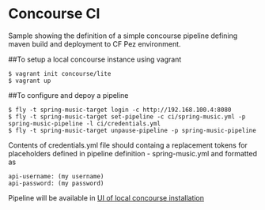 Concourse CI
============

Sample showing the definition of a simple concourse pipeline defining maven build and deployment to CF Pez environment.

##To setup a local concourse instance using vagrant
~~~
$ vagrant init concourse/lite
$ vagrant up
~~~

##To configure and depoy a pipeline
~~~
$ fly -t spring-music-target login -c http://192.168.100.4:8080
$ fly -t spring-music-target set-pipeline -c ci/spring-music.yml -p spring-music-pipeline -l ci/credentials.yml
$ fly -t spring-music-target unpause-pipeline -p spring-music-pipeline

~~~
Contents of credentials.yml file should containg a replacement tokens for placeholders defined in pipeline definition - spring-music.yml and formatted as
~~~
api-username: (my username)
api-password: (my password)
~~~
Pipeline will be available in [UI of local concourse installation](http://192.168.100.4:8080/pipelines/spring-music-pipeline)
